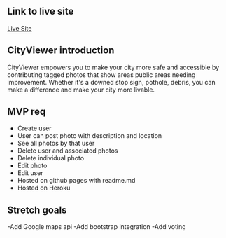 ## Link to live site

[Live Site](https://cityviewer.herokuapp.com/)

## CityViewer introduction

CityViewer empowers you to make your city more safe and accessible by contributing tagged photos that show areas public areas needing improvement. Whether it's a downed stop sign, pothole, debris, you can make a difference and make your city more livable.

## MVP req
- Create user
- User can post photo with description and location
- See all photos by that user
- Delete user and associated photos
- Delete individual photo
- Edit photo
- Edit user
- Hosted on github pages with readme.md
- Hosted on Heroku

## Stretch goals
-Add Google maps api
-Add bootstrap integration
-Add voting
